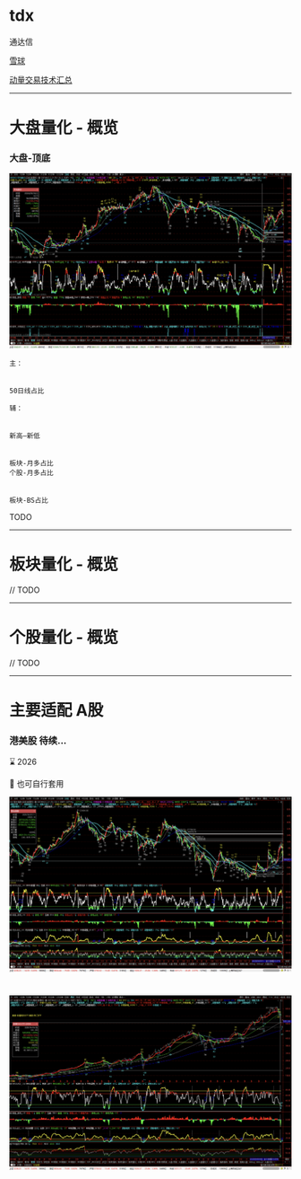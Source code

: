 # tdx
通达信



[雪球](https://xueqiu.com/u/baiwantubiao)

[动量交易技术汇总](https://xueqiu.com/3020923714/291880876)



---




# 大盘量化 - 概览


### 大盘-顶底

![大盘-顶底](docs/大盘量化/大盘量化.png)










```
主：


50日线占比

```

```
辅：


新高—新低


板块-月多占比
个股-月多占比


板块-BS占比

```



TODO 




---


# 板块量化 - 概览


// TODO


---



# 个股量化 - 概览


// TODO



---

# 主要适配 A股   

### 港美股   待续...

⌛️   2026   


🔎   也可自行套用    

![港股大盘-顶底](docs/大盘量化/大盘量化-港股.png)

#

![美股大盘-顶底](docs/大盘量化/大盘量化-美股.png)